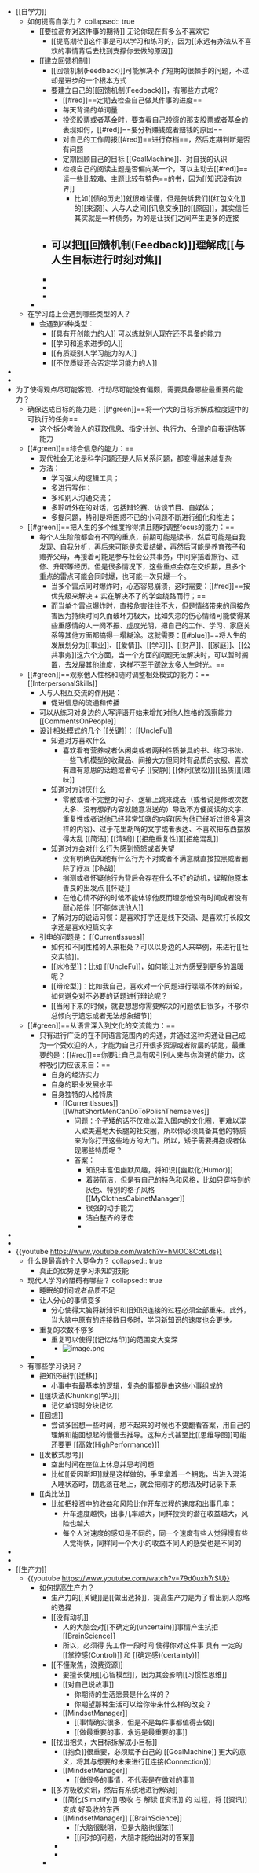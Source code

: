 - [[自学力]]
	- 如何提高自学力？
	  collapsed:: true
		- [[要拉高你对这件事的期待]] 无论你现在有多么不喜欢它
			- [[提高期待]]这件事是可以学习和练习的，因为[[永远有办法从不喜欢的事情背后去找到支撑你去做的原因]]
		- [[建立回馈机制]]
			- [[回馈机制(Feedback)]]可能解决不了短期的很棘手的问题，不过却是进步的一个根本方式
			- 要建立自己的[[回馈机制(Feedback)]]，有哪些方式呢?
				- [[#red]]==定期去检查自己做某件事的进度==
				- 每天背诵的单词量
				- 投资股票或者基金时，要查看自己投资的那支股票或者基金的表现如何，[[#red]]==要分析赚钱或者赔钱的原因==
				- 对自己的工作周报[[#red]]==进行存档==，然后定期判断是否有问题
				- 定期回顾自己的目标 [[GoalMachine]]、对自我的认识
				- 检视自己的阅读主题是否偏向某一个，可以主动去[[#red]]==读一些比较难、主题比较有特色==的书，因为[[知识没有边界]]
					- 比如[[债的历史]]就很难读懂，但是告诉我们[[红包文化]]的[[来源]]、人与人之间[[讯息交换]]的[[原因]]，其实信任其实就是一种债务，为的是让我们之间产生更多的连接
			- 可以把[[回馈机制(Feedback)]]理解成[[与人生目标进行时刻对焦]]
				-
			-
			-
			-
		-
	- 在学习路上会遇到哪些类型的人？
		- 会遇到四种类型：
			- [[具有开创能力的人]] 可以练就别人现在还不具备的能力
			- [[学习和追求进步的人]]
			- [[有质疑别人学习能力的人]]
			- [[不仅质疑还会否定学习能力的人]]
-
-
- 为了使得观点尽可能客观、行动尽可能没有偏颇，需要具备哪些最重要的能力？
	- 确保达成目标的能力是：[[#green]]==将一个大的目标拆解成粒度适中的可执行的任务==
		- 这个拆分考验人的获取信息、指定计划、执行力、合理的自我评估等能力
	- [[#green]]==综合信息的能力：==
		- 现代社会无论是科学问题还是人际关系问题，都变得越来越复杂
		- 方法：
			- 学习强大的逻辑工具；
			- 多进行写作；
			- 多和别人沟通交流；
			- 多聆听外在的对话，包括辩论赛、访谈节目、自媒体；
			- 多提问题，特别是将困惑不已的小问题不断进行细化和推进；
	- [[#green]]==把人生的多个维度拎得清且随时调整focus的能力：==
		- 每个人生阶段都会有不同的重点，前期可能是读书，然后可能是自我发现、自我分析，再后来可能是恋爱结婚，再然后可能是养育孩子和赡养父母，再接着可能是参与社会公共事务，中间穿插着旅行、进修、升职等经历。但是很多情况下，这些重点会存在交织期，且多个重点的雷点可能会同时爆，也可能一次只爆一个。
			- 当多个雷点同时爆炸时，心态容易崩溃，这时需要：[[#red]]==按优先级来解决 + 实在解决不了的学会绕路而行；==
			- 而当单个雷点爆炸时，直接危害往往不大，但是情绪带来的间接危害因为持续时间久而破坏力极大，比如失恋的伤心情绪可能使得某些重感情的人一阕不振、虚度光阴，把自己的工作、学习、家庭关系等其他方面都搞得一塌糊涂。这就需要：[[#blue]]==将人生的发展划分为[[事业]]、[[爱情]]、[[学习]]、[[财产]]、[[家庭]]、[[公共事务]]这六个方面，当一个方面的问题无法解决时，可以暂时搁置，去发展其他维度，这样不至于蹉跎太多人生时光。==
	- [[#green]]==观察他人性格和随时调整相处模式的能力：== [[InterpersonalSkills]]
		- 人与人相互交流的作用是：
			- 促进信息的流通和传播
		- 可以从练习对身边的人写评语开始来增加对他人性格的观察能力 [[CommentsOnPeople]]
		- 设计相处模式的几个 [[关键]]： [[UncleFu]]
			- 知道对方喜欢什么
				- 喜欢看有营养或者休闲类或者两种性质兼具的书、练习书法、一些飞机模型的收藏品、间接大方但同时有品质的衣服、喜欢有趣有意思的话题或者句子 [[安静]] [[休闲(放松)]][[品质]][[趣味]]
			- 知道对方讨厌什么
				- 零散或者不完整的句子、逻辑上跳来跳去（或者说是修改次数太多、没有想好内容就随意发送的）导致不方便阅读的文字、重复性或者说他已经非常知晓的内容(因为他已经听过很多遍这样的内容)、过于花里胡哨的文字或者表达、不喜欢把东西摆放得太乱 [[简洁]] [[清晰]] [[拒绝重复性]][[拒绝混乱]]
			- 知道对方会对什么行为感到愤怒或者失望
				- 没有明确告知他有什么行为不对或者不满意就直接拉黑或者删除了好友 [[冷战]]
				- 揣测或者怀疑他行为背后会存在什么不好的动机，误解他原本善良的出发点 [[怀疑]]
				- 在他心情不好的时候不能体谅他反而埋怨他没有时间或者没有耐心陪伴 [[不能体谅他人]]
			- 了解对方的说话习惯：是喜欢打字还是线下交流、是喜欢打长段文字还是喜欢短篇文字
		- 引申的问题是： [[CurrentIssues]]
			- 如何和不同性格的人来相处？可以以身边的人来举例，来进行[[社交实验]]。
			- [[冰冷型]]：比如 [[UncleFu]]，如何能让对方感受到更多的温暖呢？
			- [[辩论型]]：比如我自己，喜欢对一个问题进行喋喋不休的辩论，如何避免对不必要的话题进行辩论呢？
			- [[当闲下来的时候，就要想想你需要解决的问题依旧很多，不够你总倾向于遗忘或者无法想象细节]]
	- [[#green]]==从语言深入到文化的交流能力：==
		- 只有进行广泛的在不同语言范围内的沟通，并通过这种沟通让自己成为一个受欢迎的人，才能为自己打开很多资源或者阶层的钥匙，最重要的是：[[#red]]==你要让自己具有吸引别人来与你沟通的能力，这种吸引力应该来自：==
			- 自身的经济实力
			- 自身的职业发展水平
			- 自身独特的人格特质
				- [[CurrentIssues]][[WhatShortMenCanDoToPolishThemselves]]
					- 问题：个子矮的话不仅难以混入国内的文化圈，更难以混入欧美遍地大长腿的社交圈，所以你必须具备其他的特质来为你打开这些地方的大门。所以，矮子需要拥抱或者体现哪些特质呢？
					- 答案：
						- 知识丰富但幽默风趣，将知识[[幽默化(Humor)]]
						- 着装简洁，但是有自己的特色和风格，比如只穿特别的灰色、特别的格子风格 [[MyClothesCabinetManager]]
						- 很强的动手能力
						- 洁白整齐的牙齿
						-
-
-
- {{youtube https://www.youtube.com/watch?v=hMOO8CotLds}}
	- 什么是最高的个人竞争力？
	  collapsed:: true
		- 真正的优势是学习未知的技能
	- 现代人学习的阻碍有哪些？
	  collapsed:: true
		- 睡眠的时间或者品质不足
		- 让人分心的事情变多
			- 分心使得大脑将新知识和旧知识连接的过程必须全部重来。此外，当大脑中原有的连接数目多时，学习新知识的速度也会更快。
		- 重复的次数不够多
			- 重复可以使得[[记忆烙印]]的范围变大变深
				- ![image.png](../assets/image_1673713890409_0.png)
		-
	- 有哪些学习诀窍？
		- 把知识进行[[迁移]]
			- 小事中有最基本的逻辑，复杂的事都是由这些小事组成的
		- [[组块法(Chunking)学习]]
			- 记忆单词时分块记忆
		- [[回想]]
			- 尝试多回想一些时间，想不起来的时候也不要翻看答案，用自己的理解和能回想起的慢慢去推导。这种方式甚至比[[思维导图]]可能还要更 [[高效(HighPerformance)]]
		- [[发散式思考]]
			- 空出时间在座位上休息并思考问题
			- 比如[[爱因斯坦]]就是这样做的，手里拿着一个钥匙，当进入混沌入睡状态时，钥匙落在地上，就会把刚才的想法及时记录下来
		- [[类比法]]
			- 比如把投资中的收益和风险比作开车过程的速度和出事几率：
				- 开车速度越快，出事几率越大，同样投资的潜在收益越大，风险也越大
				- 每个人对速度的感知是不同的，同一个速度有些人觉得慢有些人觉得快，同样同一个大小的收益不同人的感受也是不同的
-
-
- [[生产力]]
	- {{youtube https://www.youtube.com/watch?v=79d0uxh7rSU}}
		- 如何提高生产力？
			- 生产力的[[关键]]是[[做出选择]]，提高生产力是为了看出别人忽略的选择
			- [[没有动机]]
				- 人的大脑会对[[不确定的(uncertain)]]事情产生抗拒 [[BrainScience]]
				- 所以，必须得 先工作一段时间 使得你对这件事 具有 一定的 [[掌控感(Control)]] 和 [[确定感)(certainty)]]
			- [[不懂聚焦，浪费资源]]
				- 要擅长使用[[心智模型]]，因为其会影响[[习惯性思维]]
				- [[对自己说故事]]
					- 你期待的生活愿景是什么样的？
					- 你期望那种生活可以给你带来什么样的改变？
				- [[MindsetManager]]
					- [[事情确实很多，但是不是每件事都值得去做]]
					- [[做最重要的事，永远是最重要的事]]
			- [[找出抱负，大目标拆解成小目标]]
				- [[抱负]]很重要，必须赋予自己的 [[GoalMachine]] 更大的意义，将其与想要的未来进行[[连接(Connection)]]
				- [[MindsetManager]]
					- [[做很多的事情，不代表是在做对的事]]
			- [[多方吸收资讯，然后有系统地进行解读]]
				- [[简化(Simplify)]] 吸收 与 解读 [[资讯]] 的 过程，将 [[资讯]] 变成 好吸收的东西
				- [[MindsetManager]] [[BrainScience]]
					- [[大脑很聪明，但是大脑也很笨]]
					- [[问对的问题，大脑才能给出对的答案]]
				-
				-
			-